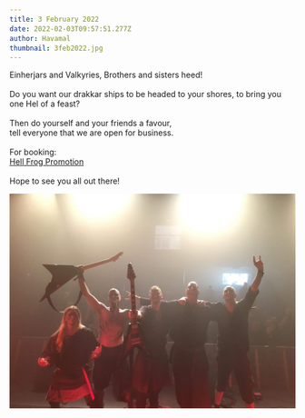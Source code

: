 ```yaml
---
title: 3 February 2022
date: 2022-02-03T09:57:51.277Z
author: Havamal
thumbnail: 3feb2022.jpg
---
```

Einherjars and Valkyries, Brothers and sisters heed!\
\
Do you want our drakkar ships to be headed to your shores, to bring you one Hel of a feast?\
\
Then do yourself and your friends a favour,\
tell everyone that we are open for business.\
\
For booking:\
[Hell Frog Promotion](https://www.facebook.com/HellFrogPromotion/)\
\
Hope to see you all out there!

![Havamal after another outstanding performance](3feb2022.jpg)